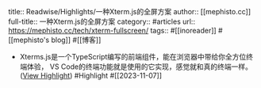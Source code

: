 title:: Readwise/Highlights/一种Xterm.js的全屏方案
author:: [[mephisto.cc]]
full-title:: 一种Xterm.js的全屏方案
category:: #articles
url:: https://mephisto.cc/tech/xterm-fullscreen/
tags:: #[[inoreader]] #[[mephisto\'s blog]] #[[博客]]
- Xterms.js是一个TypeScript编写的前端组件，能在浏览器中带给你全方位终端体验， VS Code的终端功能就是使用的它实现，感觉就和真的终端一样。 ([View Highlight](https://read.readwise.io/read/01hektyd62gfxkdg003k3y2162)) #Highlight #[[2023-11-07]]